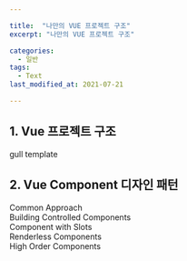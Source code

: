 ```yaml
---

title:  "나만의 VUE 프로젝트 구조"
excerpt: "나만의 VUE 프로젝트 구조"

categories:
  - 일반
tags:
  - Text
last_modified_at: 2021-07-21

---
```


## 1. Vue 프로젝트 구조

gull template

## 2. Vue Component 디자인 패턴

Common Approach   
Building Controlled Components   
Component with Slots   
Renderless Components   
High Order Components   